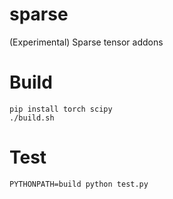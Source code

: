 # sparse
(Experimental) Sparse tensor addons

# Build

```
pip install torch scipy
./build.sh
```

# Test

```
PYTHONPATH=build python test.py
```
